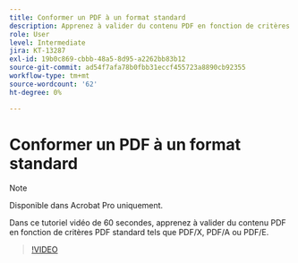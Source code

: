 ```yaml
---
title: Conformer un PDF à un format standard
description: Apprenez à valider du contenu PDF en fonction de critères PDF standard tels que PDF/X, PDF/A ou PDF/E
role: User
level: Intermediate
jira: KT-13287
exl-id: 19b0c869-cbbb-48a5-8d95-a2262bb83b12
source-git-commit: ad54f7afa78b0fbb31eccf455723a8890cb92355
workflow-type: tm+mt
source-wordcount: '62'
ht-degree: 0%

---
```


# Conformer un PDF à un format standard

>[!NOTE]
>
>Disponible dans Acrobat Pro uniquement.

Dans ce tutoriel vidéo de 60 secondes, apprenez à valider du contenu PDF en fonction de critères PDF standard tels que PDF/X, PDF/A ou PDF/E.

>[!VIDEO](https://video.tv.adobe.com/v/3409906?quality=12&learn=on&hidetitle=true)
